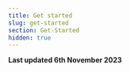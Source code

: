 ```yaml
---
title: Get started
slug: get-started
section: Get-Started
hidden: true
---
```


**Last updated 6th November 2023**

